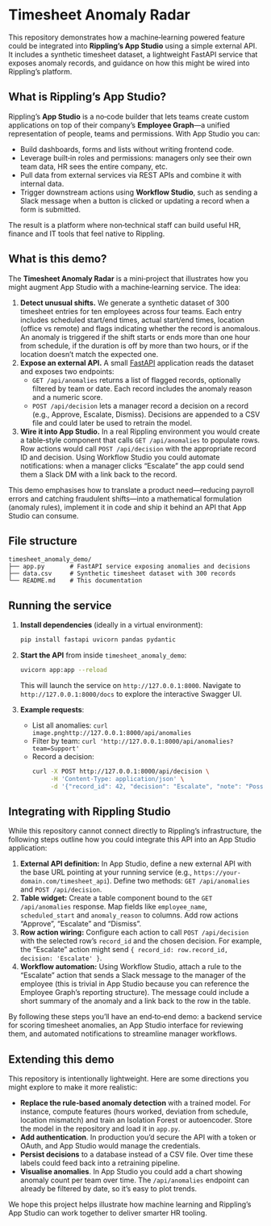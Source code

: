 # Timesheet Anomaly Radar

This repository demonstrates how a machine‑learning powered feature could be
integrated into **Rippling’s App Studio** using a simple external API. It
includes a synthetic timesheet dataset, a lightweight FastAPI service that
exposes anomaly records, and guidance on how this might be wired into
Rippling’s platform.

## What is Rippling’s App Studio?

Rippling’s **App Studio** is a no‑code builder that lets teams create custom
applications on top of their company’s **Employee Graph**—a unified
representation of people, teams and permissions. With App Studio you can:

- Build dashboards, forms and lists without writing frontend code.
- Leverage built‑in roles and permissions: managers only see their own team
  data, HR sees the entire company, etc.
- Pull data from external services via REST APIs and combine it with
  internal data.
- Trigger downstream actions using **Workflow Studio**, such as sending a
  Slack message when a button is clicked or updating a record when a form
  is submitted.

The result is a platform where non‑technical staff can build useful HR,
finance and IT tools that feel native to Rippling.

## What is this demo?

The **Timesheet Anomaly Radar** is a mini‑project that illustrates how you
might augment App Studio with a machine‑learning service. The idea:

1. **Detect unusual shifts.** We generate a synthetic dataset of 300
   timesheet entries for ten employees across four teams. Each entry
   includes scheduled start/end times, actual start/end times, location
   (office vs remote) and flags indicating whether the record is
   anomalous. An anomaly is triggered if the shift starts or ends more
   than one hour from schedule, if the duration is off by more than two
   hours, or if the location doesn’t match the expected one.
2. **Expose an external API.** A small [FastAPI](https://fastapi.tiangolo.com/)
   application reads the dataset and exposes two endpoints:
   - `GET /api/anomalies` returns a list of flagged records, optionally
     filtered by team or date. Each record includes the anomaly reason and
     a numeric score.
   - `POST /api/decision` lets a manager record a decision on a record
     (e.g., Approve, Escalate, Dismiss). Decisions are appended to a CSV
     file and could later be used to retrain the model.
3. **Wire it into App Studio.** In a real Rippling environment you would
   create a table‑style component that calls `GET /api/anomalies` to
   populate rows. Row actions would call `POST /api/decision` with the
   appropriate record ID and decision. Using Workflow Studio you could
   automate notifications: when a manager clicks “Escalate” the app could
   send them a Slack DM with a link back to the record.

This demo emphasises how to translate a product need—reducing payroll errors
and catching fraudulent shifts—into a mathematical formulation (anomaly
rules), implement it in code and ship it behind an API that App Studio
can consume.

## File structure

```
timesheet_anomaly_demo/
├── app.py       # FastAPI service exposing anomalies and decisions
├── data.csv     # Synthetic timesheet dataset with 300 records
└── README.md    # This documentation
```

## Running the service

1. **Install dependencies** (ideally in a virtual environment):

   ```bash
   pip install fastapi uvicorn pandas pydantic
   ```

2. **Start the API** from inside `timesheet_anomaly_demo`:

   ```bash
   uvicorn app:app --reload
   ```

   This will launch the service on `http://127.0.0.1:8000`. Navigate to
   `http://127.0.0.1:8000/docs` to explore the interactive Swagger UI.

3. **Example requests**:

   - List all anomalies:
     `curl image.pnghttp://127.0.0.1:8000/api/anomalies`
   - Filter by team:
     `curl 'http://127.0.0.1:8000/api/anomalies?team=Support'`
   - Record a decision:
     ```bash
     curl -X POST http://127.0.0.1:8000/api/decision \
          -H 'Content-Type: application/json' \
          -d '{"record_id": 42, "decision": "Escalate", "note": "Possible duplicate entry"}'
     ```

## Integrating with Rippling Studio

While this repository cannot connect directly to Rippling’s infrastructure,
the following steps outline how you could integrate this API into an App
Studio application:

1. **External API definition:** In App Studio, define a new external API
   with the base URL pointing at your running service (e.g.,
   `https://your-domain.com/timesheet_api`). Define two methods:
   `GET /api/anomalies` and `POST /api/decision`.
2. **Table widget:** Create a table component bound to the `GET
   /api/anomalies` response. Map fields like `employee_name`,
   `scheduled_start` and `anomaly_reason` to columns. Add row actions
   “Approve”, “Escalate” and “Dismiss”.
3. **Row action wiring:** Configure each action to call `POST
   /api/decision` with the selected row’s `record_id` and the chosen
   decision. For example, the “Escalate” action might send `{ record_id:
   row.record_id, decision: 'Escalate' }`.
4. **Workflow automation:** Using Workflow Studio, attach a rule to the
   “Escalate” action that sends a Slack message to the manager of the
   employee (this is trivial in App Studio because you can reference the
   Employee Graph’s reporting structure). The message could include a
   short summary of the anomaly and a link back to the row in the table.

By following these steps you’ll have an end‑to‑end demo: a backend service
for scoring timesheet anomalies, an App Studio interface for reviewing
them, and automated notifications to streamline manager workflows.

## Extending this demo

This repository is intentionally lightweight. Here are some directions
you might explore to make it more realistic:

- **Replace the rule‑based anomaly detection** with a trained model. For
  instance, compute features (hours worked, deviation from schedule,
  location mismatch) and train an Isolation Forest or autoencoder. Store
  the model in the repository and load it in `app.py`.
- **Add authentication**. In production you’d secure the API with a token
  or OAuth, and App Studio would manage the credentials.
- **Persist decisions** to a database instead of a CSV file. Over time
  these labels could feed back into a retraining pipeline.
- **Visualise anomalies**. In App Studio you could add a chart showing
  anomaly count per team over time. The `/api/anomalies` endpoint can
  already be filtered by date, so it’s easy to plot trends.

We hope this project helps illustrate how machine learning and Rippling’s
App Studio can work together to deliver smarter HR tooling.
